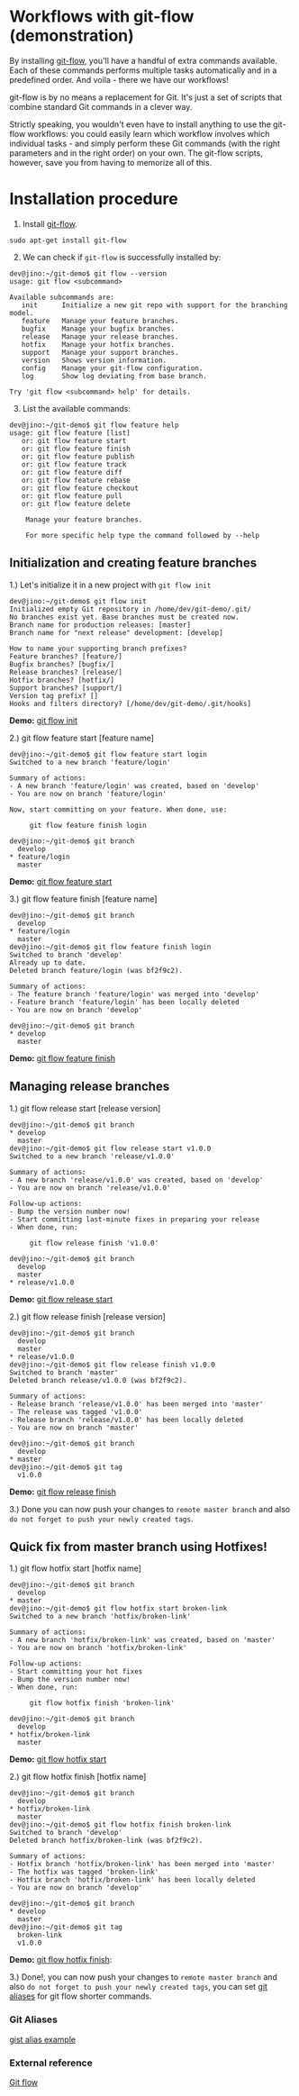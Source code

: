 
# Workflows with git-flow (demonstration)

By installing [git-flow](https://github.com/petervanderdoes/gitflow-avh/wiki/Installing-on-Linux,-Unix,-etc.), you'll have a handful of extra commands available. Each of these commands performs multiple tasks automatically and in a predefined order. And voila - there we have our workflows!

git-flow is by no means a replacement for Git. It's just a set of scripts that combine standard Git commands in a clever way.

Strictly speaking, you wouldn't even have to install anything to use the git-flow workflows: you could easily learn which workflow involves which individual tasks - and simply perform these Git commands (with the right parameters and in the right order) on your own. The git-flow scripts, however, save you from having to memorize all of this.



# Installation procedure

1. Install [git-flow](https://github.com/petervanderdoes/gitflow-avh/wiki/Installing-on-Linux,-Unix,-etc.).

```
sudo apt-get install git-flow
```

2. We can check if `git-flow` is successfully installed by:

```
dev@jino:~/git-demo$ git flow --version
usage: git flow <subcommand>

Available subcommands are:
   init      Initialize a new git repo with support for the branching model.
   feature   Manage your feature branches.
   bugfix    Manage your bugfix branches.
   release   Manage your release branches.
   hotfix    Manage your hotfix branches.
   support   Manage your support branches.
   version   Shows version information.
   config    Manage your git-flow configuration.
   log       Show log deviating from base branch.

Try 'git flow <subcommand> help' for details.
```

3. List the available commands:

```
dev@jino:~/git-demo$ git flow feature help
usage: git flow feature [list]
   or: git flow feature start
   or: git flow feature finish
   or: git flow feature publish
   or: git flow feature track
   or: git flow feature diff
   or: git flow feature rebase
   or: git flow feature checkout
   or: git flow feature pull
   or: git flow feature delete

    Manage your feature branches.

    For more specific help type the command followed by --help
```




## Initialization and creating feature branches

1.) Let's initialize it in a new project with `git flow init`

```
dev@jino:~/git-demo$ git flow init
Initialized empty Git repository in /home/dev/git-demo/.git/
No branches exist yet. Base branches must be created now.
Branch name for production releases: [master] 
Branch name for "next release" development: [develop] 

How to name your supporting branch prefixes?
Feature branches? [feature/] 
Bugfix branches? [bugfix/] 
Release branches? [release/] 
Hotfix branches? [hotfix/] 
Support branches? [support/] 
Version tag prefix? [] 
Hooks and filters directory? [/home/dev/git-demo/.git/hooks]
```

**Demo:** [git flow init](https://youtu.be/vgSfyibTK3c)


2.) git flow feature start [feature name]

```
dev@jino:~/git-demo$ git flow feature start login
Switched to a new branch 'feature/login'

Summary of actions:
- A new branch 'feature/login' was created, based on 'develop'
- You are now on branch 'feature/login'

Now, start committing on your feature. When done, use:

     git flow feature finish login

dev@jino:~/git-demo$ git branch
  develop
* feature/login
  master
```

**Demo:** [git flow feature start ](https://youtu.be/KVLlYyXE1ww)


3.) git flow feature finish [feature name]

```
dev@jino:~/git-demo$ git branch
  develop
* feature/login
  master
dev@jino:~/git-demo$ git flow feature finish login
Switched to branch 'develop'
Already up to date.
Deleted branch feature/login (was bf2f9c2).

Summary of actions:
- The feature branch 'feature/login' was merged into 'develop'
- Feature branch 'feature/login' has been locally deleted
- You are now on branch 'develop'

dev@jino:~/git-demo$ git branch
* develop
  master
```


**Demo:** [git flow feature finish](https://youtu.be/fmNMz-ImDT8)



## Managing release branches


1.) git flow release start [release version]


```
dev@jino:~/git-demo$ git branch
* develop
  master
dev@jino:~/git-demo$ git flow release start v1.0.0
Switched to a new branch 'release/v1.0.0'

Summary of actions:
- A new branch 'release/v1.0.0' was created, based on 'develop'
- You are now on branch 'release/v1.0.0'

Follow-up actions:
- Bump the version number now!
- Start committing last-minute fixes in preparing your release
- When done, run:

     git flow release finish 'v1.0.0'

dev@jino:~/git-demo$ git branch
  develop
  master
* release/v1.0.0
```

**Demo:** [git flow release start](https://youtu.be/lLWzDkeTeIYgif)


2.) git flow release finish [release version]


```
dev@jino:~/git-demo$ git branch
  develop
  master
* release/v1.0.0
dev@jino:~/git-demo$ git flow release finish v1.0.0
Switched to branch 'master'
Deleted branch release/v1.0.0 (was bf2f9c2).

Summary of actions:
- Release branch 'release/v1.0.0' has been merged into 'master'
- The release was tagged 'v1.0.0'
- Release branch 'release/v1.0.0' has been locally deleted
- You are now on branch 'master'

dev@jino:~/git-demo$ git branch
  develop
* master
dev@jino:~/git-demo$ git tag
  v1.0.0
```


**Demo:** [git flow release finish](https://youtu.be/pP6caa5yOLw)



3.) Done you can now push your changes to `remote master branch` and also `do not forget to push your newly created tags`.





## Quick fix from master branch using Hotfixes!


1.) git flow hotfix start [hotfix name]


```
dev@jino:~/git-demo$ git branch
  develop
* master
dev@jino:~/git-demo$ git flow hotfix start broken-link
Switched to a new branch 'hotfix/broken-link'

Summary of actions:
- A new branch 'hotfix/broken-link' was created, based on 'master'
- You are now on branch 'hotfix/broken-link'

Follow-up actions:
- Start committing your hot fixes
- Bump the version number now!
- When done, run:

     git flow hotfix finish 'broken-link'

dev@jino:~/git-demo$ git branch
  develop
* hotfix/broken-link
  master
```


**Demo:** [git flow hotfix start](https://youtu.be/oznDFJ_xsb8)



2.) git flow hotfix finish [hotfix name]


```
dev@jino:~/git-demo$ git branch
  develop
* hotfix/broken-link
  master
dev@jino:~/git-demo$ git flow hotfix finish broken-link
Switched to branch 'develop'
Deleted branch hotfix/broken-link (was bf2f9c2).

Summary of actions:
- Hotfix branch 'hotfix/broken-link' has been merged into 'master'
- The hotfix was tagged 'broken-link'
- Hotfix branch 'hotfix/broken-link' has been locally deleted
- You are now on branch 'develop'

dev@jino:~/git-demo$ git branch
* develop
  master
dev@jino:~/git-demo$ git tag
  broken-link
  v1.0.0
```


**Demo:** [git flow hotfix finish](https://youtu.be/4Q8Y-wRQLdA):


3.) Done!, you can now push your changes to `remote master branch` and also `do not forget to push your newly created tags`, you can set [git aliases](https://git-scm.com/book/en/v2/Git-Basics-Git-Aliases) for git flow shorter commands.


### Git Aliases

[gist alias example](https://gist.github.com/MrMovl/b8d3f390e3c43e911bff19f45b11e32c)

### External reference


[Git flow](https://www.git-tower.com/learn/git/ebook/en/command-line/advanced-topics/git-flow)
